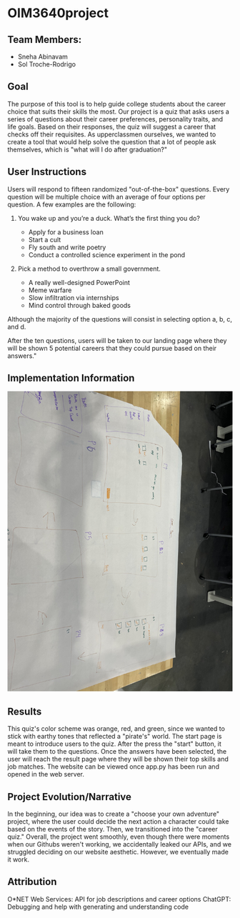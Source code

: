 # OIM3640project

## Team Members:
- Sneha Abinavam
- Sol Troche-Rodrigo

## Goal

The purpose of this tool is to help guide college students about the career choice that suits their skills the most. Our project is a quiz that asks users a series of questions about their career preferences, personality traits, and life goals. Based on their responses, the quiz will suggest a career that checks off their requisites. As upperclassmen ourselves, we wanted to create a tool that would help solve the question that a lot of people ask themselves, which is "what will I do after graduation?"

## User Instructions

Users will respond to fifteen randomized "out-of-the-box" questions. Every question will be multiple choice with an average of four options per question. A few examples are the following:

  1. You wake up and you’re a duck. What’s the first thing you do?
     - Apply for a business loan
     - Start a cult
     - Fly south and write poetry
     - Conduct a controlled science experiment in the pond

  3. Pick a method to overthrow a small government.
     - A really well-designed PowerPoint
     - Meme warfare
     - Slow infiltration via internships
     - Mind control through baked goods

Although the majority of the questions will consist in selecting option a, b, c, and d.

After the ten questions, users will be taken to our landing page where they will be shown 5 potential careers that they could pursue based on their answers."

## Implementation Information

![Quiz Layout](images/quiz-layout.jpeg)

## Results

This quiz's color scheme was orange, red, and green, since we wanted to stick with earthy tones that reflected a "pirate's" world. The start page is meant to introduce users to the quiz. After the press the "start" button, it will take them to the questions. Once the answers have been selected, the user will reach the result page where they will be shown their top skills and job matches. The website can be viewed once app.py has been run and opened in the web server. 

## Project Evolution/Narrative

In the beginning, our idea was to create a "choose your own adventure" project, where the user could decide the next action a character could take based on the events of the story. Then, we transitioned into the "career quiz." Overall, the project went smoothly, even though there were moments when our Githubs weren't working, we accidentally leaked our APIs, and we struggled deciding on our website aesthetic. However, we eventually made it work. 

## Attribution

O*NET Web Services: API for job descriptions and career options
ChatGPT: Debugging and help with generating and understanding code


